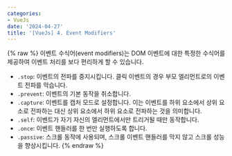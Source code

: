 ```yaml
---
categories:
- VueJs
date: '2024-04-27'
title: '[VueJs] 4. Event Modifiers'
---
```


{% raw %}
이벤트 수식어(event modifiers)는 DOM 이벤트에 대한 특정한 수식어를 제공하여 이벤트 처리를 보다 편리하게 할 수 있습니다.

- `.stop`: 이벤트의 전파를 중지시킵니다. 클릭 이벤트의 경우 부모 엘리먼트로의 이벤트 전파를 막습니다.
- `.prevent`: 이벤트의 기본 동작을 취소합니다.
- `.capture`: 이벤트를 캡처 모드로 설정합니다. 이는 이벤트를 하위 요소에서 상위 요소로 전파하는 대신 상위 요소에서 하위 요소로 전파하는 것을 의미합니다.
- `.self`: 이벤트가 자기 자신의 엘리먼트에서만 트리거될 때만 동작합니다.
- `.once`: 이벤트 핸들러를 한 번만 실행하도록 합니다.
- `.passive`: 스크롤 동작에 사용되며, 스크롤 이벤트 핸들러를 막지 않고 스크롤 성능을 향상시킵니다.
{% endraw %}
